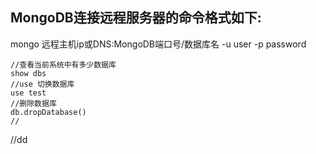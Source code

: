 ## MongoDB连接远程服务器的命令格式如下:

mongo 远程主机ip或DNS:MongoDB端口号/数据库名 -u user -p password
```
//查看当前系统中有多少数据库
show dbs
//use 切换数据库
use test
//删除数据库
db.dropDatabase()
//
```
//dd
